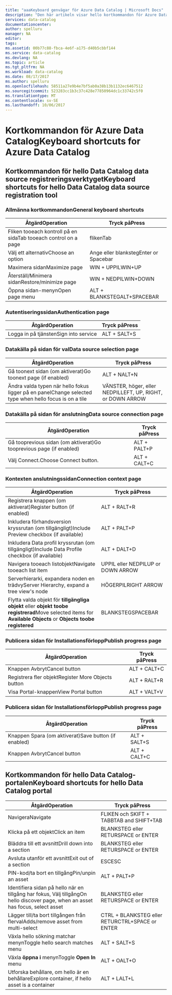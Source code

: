 ```yaml
---
title: "aaaKeyboard genvägar för Azure Data Catalog | Microsoft Docs"
description: "Den här artikeln visar hello kortkommandon för Azure Data Catalog."
services: data-catalog
documentationcenter: 
author: spelluru
manager: NA
editor: 
tags: 
ms.assetid: 00b77c88-fbca-4e6f-a175-d40b5cbbf144
ms.service: data-catalog
ms.devlang: NA
ms.topic: article
ms.tgt_pltfrm: NA
ms.workload: data-catalog
ms.date: 08/17/2017
ms.author: spelluru
ms.openlocfilehash: 58511a27e9b4e7bf5ab0a38b13b1132ec6467512
ms.sourcegitcommit: 523283cc1b3c37c428e77850964dc1c33742c5f0
ms.translationtype: MT
ms.contentlocale: sv-SE
ms.lasthandoff: 10/06/2017
---
```

# <a name="keyboard-shortcuts-for-azure-data-catalog"></a><span data-ttu-id="d383c-103">Kortkommandon för Azure Data Catalog</span><span class="sxs-lookup"><span data-stu-id="d383c-103">Keyboard shortcuts for Azure Data Catalog</span></span>
## <a name="keyboard-shortcuts-for-hello-data-catalog-data-source-registration-tool"></a><span data-ttu-id="d383c-104">Kortkommandon för hello Data Catalog data source registreringsverktyget</span><span class="sxs-lookup"><span data-stu-id="d383c-104">Keyboard shortcuts for hello Data Catalog data source registration tool</span></span>
### <a name="general-keyboard-shortcuts"></a><span data-ttu-id="d383c-105">Allmänna kortkommandon</span><span class="sxs-lookup"><span data-stu-id="d383c-105">General keyboard shortcuts</span></span>
| <span data-ttu-id="d383c-106">Åtgärd</span><span class="sxs-lookup"><span data-stu-id="d383c-106">Operation</span></span> | <span data-ttu-id="d383c-107">Tryck på</span><span class="sxs-lookup"><span data-stu-id="d383c-107">Press</span></span> |
| --- | --- |
| <span data-ttu-id="d383c-108">Fliken tooeach kontroll på en sida</span><span class="sxs-lookup"><span data-stu-id="d383c-108">Tab tooeach control on a page</span></span> |<span data-ttu-id="d383c-109">fliken</span><span class="sxs-lookup"><span data-stu-id="d383c-109">Tab</span></span> |
| <span data-ttu-id="d383c-110">Välj ett alternativ</span><span class="sxs-lookup"><span data-stu-id="d383c-110">Choose an option</span></span> |<span data-ttu-id="d383c-111">Ange eller blanksteg</span><span class="sxs-lookup"><span data-stu-id="d383c-111">Enter or Spacebar</span></span> |
| <span data-ttu-id="d383c-112">Maximera sidan</span><span class="sxs-lookup"><span data-stu-id="d383c-112">Maximize page</span></span> |<span data-ttu-id="d383c-113">WIN + UPPIL</span><span class="sxs-lookup"><span data-stu-id="d383c-113">WIN+UP</span></span> |
| <span data-ttu-id="d383c-114">Återställ/Minimera sidan</span><span class="sxs-lookup"><span data-stu-id="d383c-114">Restore/minimize page</span></span> |<span data-ttu-id="d383c-115">WIN + NEDPIL</span><span class="sxs-lookup"><span data-stu-id="d383c-115">WIN+DOWN</span></span> |
| <span data-ttu-id="d383c-116">Öppna sidan-menyn</span><span class="sxs-lookup"><span data-stu-id="d383c-116">Open page menu</span></span> |<span data-ttu-id="d383c-117">ALT + BLANKSTEG</span><span class="sxs-lookup"><span data-stu-id="d383c-117">ALT+SPACEBAR</span></span> |

### <a name="authentication-page"></a><span data-ttu-id="d383c-118">Autentiseringssidan</span><span class="sxs-lookup"><span data-stu-id="d383c-118">Authentication page</span></span>
| <span data-ttu-id="d383c-119">Åtgärd</span><span class="sxs-lookup"><span data-stu-id="d383c-119">Operation</span></span> | <span data-ttu-id="d383c-120">Tryck på</span><span class="sxs-lookup"><span data-stu-id="d383c-120">Press</span></span> |
| --- | --- |
| <span data-ttu-id="d383c-121">Logga in på tjänsten</span><span class="sxs-lookup"><span data-stu-id="d383c-121">Sign into service</span></span> |<span data-ttu-id="d383c-122">ALT + S</span><span class="sxs-lookup"><span data-stu-id="d383c-122">ALT+S</span></span> |

### <a name="data-source-selection-page"></a><span data-ttu-id="d383c-123">Datakälla på sidan för val</span><span class="sxs-lookup"><span data-stu-id="d383c-123">Data source selection page</span></span>
| <span data-ttu-id="d383c-124">Åtgärd</span><span class="sxs-lookup"><span data-stu-id="d383c-124">Operation</span></span> | <span data-ttu-id="d383c-125">Tryck på</span><span class="sxs-lookup"><span data-stu-id="d383c-125">Press</span></span> |
| --- | --- |
| <span data-ttu-id="d383c-126">Gå toonext sidan (om aktiverat)</span><span class="sxs-lookup"><span data-stu-id="d383c-126">Go toonext page (if enabled)</span></span> |<span data-ttu-id="d383c-127">ALT + N</span><span class="sxs-lookup"><span data-stu-id="d383c-127">ALT+N</span></span> |
| <span data-ttu-id="d383c-128">Ändra valda typen när hello fokus ligger på en panel</span><span class="sxs-lookup"><span data-stu-id="d383c-128">Change selected type when hello focus is on a tile</span></span> |<span data-ttu-id="d383c-129">VÄNSTER, höger, eller NEDPIL</span><span class="sxs-lookup"><span data-stu-id="d383c-129">LEFT, UP, RIGHT, or DOWN ARROW</span></span> |

### <a name="data-source-connection-page"></a><span data-ttu-id="d383c-130">Datakälla på sidan för anslutning</span><span class="sxs-lookup"><span data-stu-id="d383c-130">Data source connection page</span></span>
| <span data-ttu-id="d383c-131">Åtgärd</span><span class="sxs-lookup"><span data-stu-id="d383c-131">Operation</span></span> | <span data-ttu-id="d383c-132">Tryck på</span><span class="sxs-lookup"><span data-stu-id="d383c-132">Press</span></span> |
| --- | --- |
| <span data-ttu-id="d383c-133">Gå tooprevious sidan (om aktiverat)</span><span class="sxs-lookup"><span data-stu-id="d383c-133">Go tooprevious page (if enabled)</span></span> |<span data-ttu-id="d383c-134">ALT + P</span><span class="sxs-lookup"><span data-stu-id="d383c-134">ALT+P</span></span> |
| <span data-ttu-id="d383c-135">Välj Connect.</span><span class="sxs-lookup"><span data-stu-id="d383c-135">Choose Connect button.</span></span> |<span data-ttu-id="d383c-136">ALT + C</span><span class="sxs-lookup"><span data-stu-id="d383c-136">ALT+C</span></span> |

### <a name="connection-context-page"></a><span data-ttu-id="d383c-137">Kontexten anslutningssidan</span><span class="sxs-lookup"><span data-stu-id="d383c-137">Connection context page</span></span>
| <span data-ttu-id="d383c-138">Åtgärd</span><span class="sxs-lookup"><span data-stu-id="d383c-138">Operation</span></span> | <span data-ttu-id="d383c-139">Tryck på</span><span class="sxs-lookup"><span data-stu-id="d383c-139">Press</span></span> |
| --- | --- |
| <span data-ttu-id="d383c-140">Registrera knappen (om aktiverat)</span><span class="sxs-lookup"><span data-stu-id="d383c-140">Register button (if enabled)</span></span> |<span data-ttu-id="d383c-141">ALT + R</span><span class="sxs-lookup"><span data-stu-id="d383c-141">ALT+R</span></span> |
| <span data-ttu-id="d383c-142">Inkludera förhandsversion kryssrutan (om tillgängligt)</span><span class="sxs-lookup"><span data-stu-id="d383c-142">Include Preview checkbox (if available)</span></span> |<span data-ttu-id="d383c-143">ALT + P</span><span class="sxs-lookup"><span data-stu-id="d383c-143">ALT+P</span></span> |
| <span data-ttu-id="d383c-144">Inkludera Data profil kryssrutan (om tillgängligt)</span><span class="sxs-lookup"><span data-stu-id="d383c-144">Include Data Profile checkbox (if available)</span></span> |<span data-ttu-id="d383c-145">ALT + D</span><span class="sxs-lookup"><span data-stu-id="d383c-145">ALT+D</span></span> |
| <span data-ttu-id="d383c-146">Navigera tooeach listobjekt</span><span class="sxs-lookup"><span data-stu-id="d383c-146">Navigate tooeach list item</span></span> |<span data-ttu-id="d383c-147">UPPIL eller NEDPIL</span><span class="sxs-lookup"><span data-stu-id="d383c-147">UP or DOWN ARROW</span></span> |
| <span data-ttu-id="d383c-148">Serverhierarki, expandera noden en trädvy</span><span class="sxs-lookup"><span data-stu-id="d383c-148">Server Hierarchy, expand a tree view's node</span></span> |<span data-ttu-id="d383c-149">HÖGERPIL</span><span class="sxs-lookup"><span data-stu-id="d383c-149">RIGHT ARROW</span></span> |
| <span data-ttu-id="d383c-150">Flytta valda objekt för **tillgängliga objekt** eller **objekt toobe registrerad**</span><span class="sxs-lookup"><span data-stu-id="d383c-150">Move selected items for **Available Objects** or **Objects toobe registered**</span></span> |<span data-ttu-id="d383c-151">BLANKSTEG</span><span class="sxs-lookup"><span data-stu-id="d383c-151">SPACEBAR</span></span> |

### <a name="publish-progress-page"></a><span data-ttu-id="d383c-152">Publicera sidan för Installationsförlopp</span><span class="sxs-lookup"><span data-stu-id="d383c-152">Publish progress page</span></span>
| <span data-ttu-id="d383c-153">Åtgärd</span><span class="sxs-lookup"><span data-stu-id="d383c-153">Operation</span></span> | <span data-ttu-id="d383c-154">Tryck på</span><span class="sxs-lookup"><span data-stu-id="d383c-154">Press</span></span> |
| --- | --- |
| <span data-ttu-id="d383c-155">Knappen Avbryt</span><span class="sxs-lookup"><span data-stu-id="d383c-155">Cancel button</span></span> |<span data-ttu-id="d383c-156">ALT + C</span><span class="sxs-lookup"><span data-stu-id="d383c-156">ALT+C</span></span> |
| <span data-ttu-id="d383c-157">Registrera fler objekt</span><span class="sxs-lookup"><span data-stu-id="d383c-157">Register More Objects button</span></span> |<span data-ttu-id="d383c-158">ALT + R</span><span class="sxs-lookup"><span data-stu-id="d383c-158">ALT+R</span></span> |
| <span data-ttu-id="d383c-159">Visa Portal-knappen</span><span class="sxs-lookup"><span data-stu-id="d383c-159">View Portal button</span></span> |<span data-ttu-id="d383c-160">ALT + V</span><span class="sxs-lookup"><span data-stu-id="d383c-160">ALT+V</span></span> |

### <a name="publish-progress-page"></a><span data-ttu-id="d383c-161">Publicera sidan för Installationsförlopp</span><span class="sxs-lookup"><span data-stu-id="d383c-161">Publish progress page</span></span>
| <span data-ttu-id="d383c-162">Åtgärd</span><span class="sxs-lookup"><span data-stu-id="d383c-162">Operation</span></span> | <span data-ttu-id="d383c-163">Tryck på</span><span class="sxs-lookup"><span data-stu-id="d383c-163">Press</span></span> |
| --- | --- |
| <span data-ttu-id="d383c-164">Knappen Spara (om aktiverat)</span><span class="sxs-lookup"><span data-stu-id="d383c-164">Save button (if enabled)</span></span> |<span data-ttu-id="d383c-165">ALT + S</span><span class="sxs-lookup"><span data-stu-id="d383c-165">ALT+S</span></span> |
| <span data-ttu-id="d383c-166">Knappen Avbryt</span><span class="sxs-lookup"><span data-stu-id="d383c-166">Cancel button</span></span> |<span data-ttu-id="d383c-167">ALT + C</span><span class="sxs-lookup"><span data-stu-id="d383c-167">ALT+C</span></span> |

## <a name="keyboard-shortcuts-for-hello-data-catalog-portal"></a><span data-ttu-id="d383c-168">Kortkommandon för hello Data Catalog-portalen</span><span class="sxs-lookup"><span data-stu-id="d383c-168">Keyboard shortcuts for hello Data Catalog portal</span></span>
| <span data-ttu-id="d383c-169">Åtgärd</span><span class="sxs-lookup"><span data-stu-id="d383c-169">Operation</span></span> | <span data-ttu-id="d383c-170">Tryck på</span><span class="sxs-lookup"><span data-stu-id="d383c-170">Press</span></span> |
| --- | --- |
| <span data-ttu-id="d383c-171">Navigera</span><span class="sxs-lookup"><span data-stu-id="d383c-171">Navigate</span></span> |<span data-ttu-id="d383c-172">FLIKEN och SKIFT + TABB</span><span class="sxs-lookup"><span data-stu-id="d383c-172">TAB and SHIFT+TAB</span></span> |
| <span data-ttu-id="d383c-173">Klicka på ett objekt</span><span class="sxs-lookup"><span data-stu-id="d383c-173">Click an item</span></span> |<span data-ttu-id="d383c-174">BLANKSTEG eller RETUR</span><span class="sxs-lookup"><span data-stu-id="d383c-174">SPACE or ENTER</span></span> |
| <span data-ttu-id="d383c-175">Bläddra till ett avsnitt</span><span class="sxs-lookup"><span data-stu-id="d383c-175">Drill down into a section</span></span> |<span data-ttu-id="d383c-176">BLANKSTEG eller RETUR</span><span class="sxs-lookup"><span data-stu-id="d383c-176">SPACE or ENTER</span></span> |
| <span data-ttu-id="d383c-177">Avsluta utanför ett avsnitt</span><span class="sxs-lookup"><span data-stu-id="d383c-177">Exit out of a section</span></span> |<span data-ttu-id="d383c-178">ESC</span><span class="sxs-lookup"><span data-stu-id="d383c-178">ESC</span></span> |
| <span data-ttu-id="d383c-179">PIN-kod/ta bort en tillgång</span><span class="sxs-lookup"><span data-stu-id="d383c-179">Pin/unpin an asset</span></span> |<span data-ttu-id="d383c-180">ALT + P</span><span class="sxs-lookup"><span data-stu-id="d383c-180">ALT+P</span></span> |
| <span data-ttu-id="d383c-181">Identifiera sidan på hello när en tillgång har fokus, Välj tillgång</span><span class="sxs-lookup"><span data-stu-id="d383c-181">On hello discover page, when an asset has focus, select asset</span></span> |<span data-ttu-id="d383c-182">BLANKSTEG eller RETUR</span><span class="sxs-lookup"><span data-stu-id="d383c-182">SPACE or ENTER</span></span> |
| <span data-ttu-id="d383c-183">Lägger till/ta bort tillgången från flerval</span><span class="sxs-lookup"><span data-stu-id="d383c-183">Adds/remove asset from multi-select</span></span> |<span data-ttu-id="d383c-184">CTRL + BLANKSTEG eller RETUR</span><span class="sxs-lookup"><span data-stu-id="d383c-184">CTRL+SPACE or ENTER</span></span> |
| <span data-ttu-id="d383c-185">Växla hello sökning matchar menyn</span><span class="sxs-lookup"><span data-stu-id="d383c-185">Toggle hello search matches menu</span></span> |<span data-ttu-id="d383c-186">ALT + S</span><span class="sxs-lookup"><span data-stu-id="d383c-186">ALT+S</span></span> |
| <span data-ttu-id="d383c-187">Växla **öppna i** menyn</span><span class="sxs-lookup"><span data-stu-id="d383c-187">Toggle **Open In** menu</span></span> |<span data-ttu-id="d383c-188">ALT + O</span><span class="sxs-lookup"><span data-stu-id="d383c-188">ALT+O</span></span> |
| <span data-ttu-id="d383c-189">Utforska behållare, om hello är en behållare</span><span class="sxs-lookup"><span data-stu-id="d383c-189">Explore container, if hello asset is a container</span></span> |<span data-ttu-id="d383c-190">ALT + L</span><span class="sxs-lookup"><span data-stu-id="d383c-190">ALT+L</span></span> |


